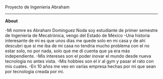 Proyecto de Ingenieria Abraham

---

**About**

-Mi nomre es Abraham Dominguez Noda soy estudiante de primer semestre de Ingenieria de Mecatrónica, vengo del Estado de México
-Una historia interesante de mi es que unos dias me quede solo en mi casa y de ahí descubri que si me iba de mi casa no tendria mucho problema con el no estar solo, no por nada, solo que me di cuenta que ya era más independiente.
-Mis intereses son el poder inovar el mundo desde nueva tecnologia no antes vista.
-Mis hobbies son el ir al gym y pasar el rato con mis cuates.
-En 10 años me veo en varías empresa hechas por mi que sean por tecnologia creada por mi.

